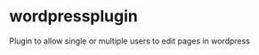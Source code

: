 wordpressplugin
===============

Plugin to allow single or multiple users to edit pages in wordpress